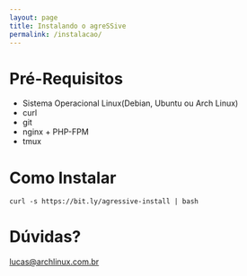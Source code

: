 ```yaml
---
layout: page
title: Instalando o agreSSive
permalink: /instalacao/
---
```


# Pré-Requisitos

- Sistema Operacional Linux(Debian, Ubuntu ou Arch Linux)
- curl
- git
- nginx + PHP-FPM
- tmux

# Como Instalar

```  
curl -s https://bit.ly/agressive-install | bash  
```  

# Dúvidas?

[lucas@archlinux.com.br](mailto:lucas@archlinux.com.br)
